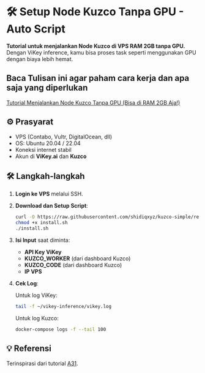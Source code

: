 # 🛠️ Setup Node Kuzco Tanpa GPU - Auto Script

**Tutorial untuk menjalankan Node Kuzco di VPS RAM 2GB tanpa GPU.**  
Dengan ViKey inference, kamu bisa proses task seperti menggunakan GPU dengan biaya lebih hemat.

## Baca Tulisan ini agar paham cara kerja dan apa saja yang diperlukan
[Tutorial Menjalankan Node Kuzco Tanpa GPU (Bisa di RAM 2GB Aja!)](https://paragraph.com/@a31/%F0%9F%94%B0-tutorial-menjalankan-node-kuzco-tanpa-gpu-bisa-di-ram-2gb-aja)

## ⚙️ Prasyarat

- VPS (Contabo, Vultr, DigitalOcean, dll)
- OS: Ubuntu 20.04 / 22.04
- Koneksi internet stabil
- Akun di **ViKey.ai** dan **Kuzco**

## 🛠️ Langkah-langkah

1. **Login ke VPS** melalui SSH.
   
2. **Download dan Setup Script**:

   ```bash
   curl -O https://raw.githubusercontent.com/shidiqxyz/kuzco-simple/refs/heads/main/install.sh
   chmod +x install.sh
   ./install.sh
   ```

3. **Isi Input** saat diminta:
   - **API Key ViKey**
   - **KUZCO_WORKER** (dari dashboard Kuzco)
   - **KUZCO_CODE** (dari dashboard Kuzco)
   - **IP VPS**

4. **Cek Log**:

   Untuk log ViKey:

   ```bash
   tail -f ~/vikey-inference/vikey.log
   ```

   Untuk log Kuzco:

   ```bash
   docker-compose logs -f --tail 100
   ```

## 💡 Referensi

Terinspirasi dari tutorial [A31](https://paragraph.com/@a31/%F0%9F%94%B0-tutorial-menjalankan-node-kuzco-tanpa-gpu-bisa-di-ram-2gb-aja).
